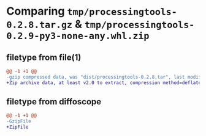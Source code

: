 # Comparing `tmp/processingtools-0.2.8.tar.gz` & `tmp/processingtools-0.2.9-py3-none-any.whl.zip`

## filetype from file(1)

```diff
@@ -1 +1 @@
-gzip compressed data, was "dist/processingtools-0.2.8.tar", last modified: Fri Oct  7 01:20:59 2022, max compression
+Zip archive data, at least v2.0 to extract, compression method=deflate
```

## filetype from diffoscope

```diff
@@ -1 +1 @@
-GzipFile
+ZipFile
```

